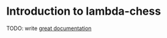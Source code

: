 # Introduction to lambda-chess

TODO: write [great documentation](http://jacobian.org/writing/what-to-write/)
